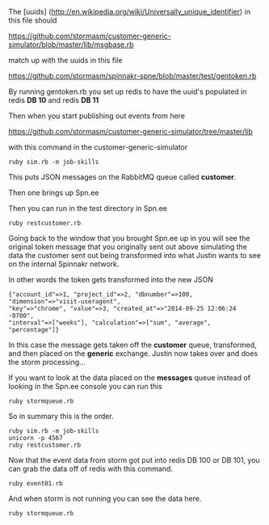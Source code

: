 The
[uuids]
(http://en.wikipedia.org/wiki/Universally_unique_identifier)
in this file should

https://github.com/stormasm/customer-generic-simulator/blob/master/lib/msgbase.rb

match up with the uuids in this file

https://github.com/stormasm/spinnakr-spne/blob/master/test/gentoken.rb

By running gentoken.rb you set up redis to have the uuid's populated
in redis **DB 10** and redis **DB 11**

Then when you start publishing out events from here

https://github.com/stormasm/customer-generic-simulator/tree/master/lib

with this command in the customer-generic-simulator

```
ruby sim.rb -m job-skills
```

This puts JSON messages on the RabbitMQ queue called **customer**.

Then one brings up Spn.ee

Then you can run in the test directory in Spn.ee

```
ruby restcustomer.rb
```

Going back to the window that you brought Spn.ee up in you will see
the original token message that you originally sent out above simulating
the data the customer sent out being transformed into what Justin wants
to see on the internal Spinnakr network.

In other words the token gets transformed into the new JSON

```
{"account_id"=>1, "project_id"=>2, "dbnumber"=>100, "dimension"=>"visit-useragent",
"key"=>"chrome", "value"=>3, "created_at"=>"2014-09-25 12:06:24 -0700",
"interval"=>["weeks"], "calculation"=>["sum", "average", "percentage"]}
```
In this case the message gets taken off the **customer** queue, transformed,
and then placed on the **generic** exchange.  Justin now takes over and does
the storm processing...

If you want to look at the data placed on the **messages** queue instead of
looking in the Spn.ee console you can run this

```
ruby stormqueue.rb
```

So in summary this is the order.

```
ruby sim.rb -m job-skills
unicorn -p 4567
ruby restcustomer.rb
```

Now that the event data from storm got put into redis DB 100 or DB 101,
you can grab the data off of redis with this command.

```
ruby event01.rb
```

And when storm is not running you can see the data here.
```
ruby stormqueue.rb
```
